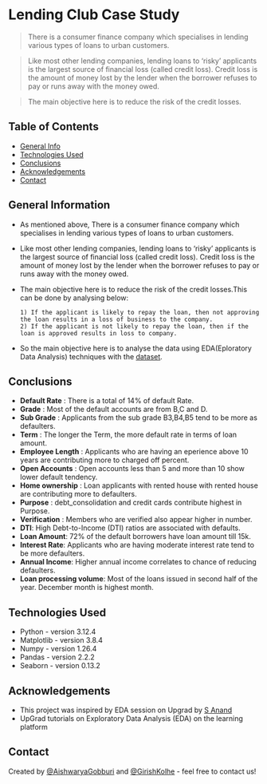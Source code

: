 # Lending Club Case Study 
>There is a consumer finance company which specialises in lending various types of loans to urban customers.

> Like most other lending companies, lending loans to ‘risky’ applicants is the largest source of financial loss (called credit loss). Credit loss is the amount of money lost by the
lender when the borrower refuses to pay or runs away with the money owed.

>The main objective here is to reduce the risk of the credit losses.

## Table of Contents
* [General Info](#general-information)
* [Technologies Used](#technologies-used)
* [Conclusions](#conclusions)
* [Acknowledgements](#acknowledgements)
* [Contact](#Contact)

## General Information
- As mentioned above, There is a consumer finance company which specialises in lending various types of loans to urban customers.

-  Like most other lending companies, lending loans to ‘risky’ applicants is the largest source of financial loss (called credit loss). Credit loss is the amount of money lost by the
lender when the borrower refuses to pay or runs away with the money owed.

- The main objective here is to reduce the risk of the credit losses.This can be done by analysing below:

      1) If the applicant is likely to repay the loan, then not approving the loan results in a loss of business to the company.
      2) If the applicant is not likely to repay the loan, then if the loan is approved results in loss to company.
  
- So the main objective here is to analyse the data using EDA(Eploratory Data Analysis) techniques with the [dataset](./loan.csv). 

## Conclusions
- **Default Rate** : There is a total of 14% of default Rate.
- **Grade** : Most of the default accounts are from B,C and D.
- **Sub Grade** : Applicants from the sub grade B3,B4,B5 tend to be more as defaulters.
- **Term** : The longer the Term, the more default rate in terms of loan amount. 
- **Employee Length** : Applicants who are having an eperience above 10 years are contributing more to charged off percent. 
- **Open Accounts** : Open accounts less than 5 and more than 10 show lower default tendency.
- **Home ownership** : Loan applicants with rented house with rented house are contributing more to defaulters.
- **Purpose** : debt_consolidation and credit cards contribute highest in Purpose.
- **Verification** : Members who are verified also appear higher in number.
- **DTI**: High Debt-to-Income (DTI) ratios are associated with defaults.
- **Loan Amount**: 72% of the default borrowers have loan amount till 15k.
- **Interest Rate**: Applicants who are having moderate interest rate tend to be more defaulters.
- **Annual Income**: Higher annual income correlates to chance of reducing defaulters.
- **Loan processing volume**: Most of the loans issued in second half of the year. December month is highest month.

## Technologies Used
- Python - version 3.12.4
- Matplotlib - version 3.8.4
- Numpy - version 1.26.4
- Pandas - version 2.2.2
- Seaborn - version 0.13.2

## Acknowledgements
- This project was inspired by EDA session on Upgrad by [S Anand](https://www.linkedin.com/in/sanand0)
- UpGrad tutorials on Exploratory Data Analysis (EDA) on the learning platform


## Contact
Created by [@AishwaryaGobburi](https://github.com/GobburiAishwarya) and [@GirishKolhe](https://github.com/GirishKolhe) - feel free to contact us!
